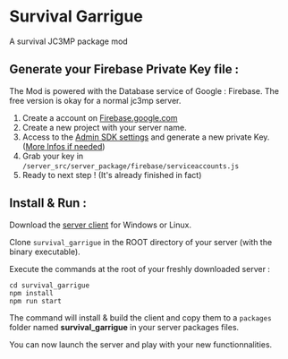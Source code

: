 # Survival Garrigue
A survival JC3MP package mod

## Generate your Firebase Private Key file :
The Mod is powered with the Database service of Google : Firebase.
The free version is okay for a normal jc3mp server.

1. Create a account on [Firebase.google.com](https://firebase.google.com/)
2. Create a new project with your server name.
3. Access to the [Admin SDK settings](https://console.firebase.google.com/project/_/settings/serviceaccounts/adminsdk) and generate a new private Key. ([More Infos if needed](https://firebase.google.com/docs/admin/setup))
4. Grab your key in `/server_src/server_package/firebase/serviceaccounts.js`
5. Ready to next step ! (It's already finished in fact)

## Install & Run :
Download the [server client](https://just-cause.mp/downloads) for Windows or Linux.

Clone `survival_garrigue` in the ROOT directory of your server (with the binary executable).

Execute the commands at the root of your freshly downloaded server :

    cd survival_garrigue
    npm install
    npm run start

The command will install & build the client and copy them to a `packages` folder named **survival_garrigue** in your server packages files.

You can now launch the server and play with your new functionnalities.
